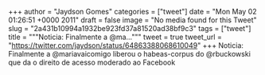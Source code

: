 
+++
author = "Jaydson Gomes"
categories = ["tweet"]
date = "Mon May 02 01:26:51 +0000 2011"
draft = false
image = "No media found for this Tweet"
slug = "2a431b10994a1932be923fd37a81520ad38bf9c3"
tags = ["tweet"]
title = """Noticia: Finalmente a @ma..."""
tweet = true
tweet_url = "https://twitter.com/jaydson/status/64863388068610049"
+++
Noticia: Finalmente a @mariavaicomigo liberou o habeas-corpus do @rbuckowski que da o direito de acesso moderado ao Facebook
